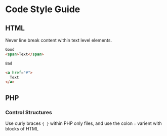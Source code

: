 # Code Style Guide


## HTML

Never line break content within text level elements.

```html
Good
<span>Text</span>

Bad

<a href="#">
  Text
</a>
```


## PHP

### Control Structures

Use curly braces `{ }` within PHP only files, and use the colon `:` varient with blocks of HTML


